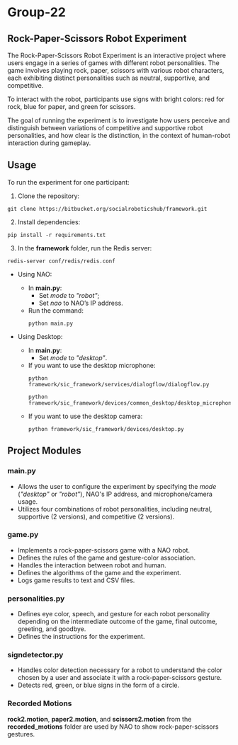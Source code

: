 # Group-22

## Rock-Paper-Scissors Robot Experiment
The Rock-Paper-Scissors Robot Experiment is an interactive project where users engage in a series of games with different robot personalities. The game involves playing rock, paper, scissors with various robot characters, each exhibiting distinct personalities such as neutral, supportive, and competitive.

To interact with the robot, participants use signs with bright colors: red for rock, blue for paper, and green for scissors.

The goal of running the experiment is to investigate how users perceive and distinguish between variations of competitive and supportive robot personalities, and how clear is the distinction, in the context of human-robot interaction during gameplay.

## Usage
To run the experiment for one participant:

1. Clone the repository:
```
git clone https://bitbucket.org/socialroboticshub/framework.git
```
2. Install dependencies:
```
pip install -r requirements.txt
```
3. In the **framework** folder, run the Redis server:
```
redis-server conf/redis/redis.conf
```
* Using NAO:

  * In **main.py**:
    * Set _mode_ to _"robot"_;
    * Set _nao_ to NAO’s IP address.
  * Run the command:
      ```
      python main.py
      ```
* Using Desktop:
  * In **main.py**:
    * Set _mode_ to _"desktop"_.
  * If you want to use the desktop microphone:
    ```
    python framework/sic_framework/services/dialogflow/dialogflow.py
    ```
    ```
    python framework/sic_framework/devices/common_desktop/desktop_microphone.py
    ```
  * If you want to use the desktop camera:
    ```
    python framework/sic_framework/devices/desktop.py
    ```
## Project Modules
### main.py
* Allows the user to configure the experiment by specifying the _mode_ (_"desktop"_ or _"robot"_), NAO's IP address, and microphone/camera usage.
* Utilizes four combinations of robot personalities, including neutral, supportive (2 versions), and competitive (2 versions).
### game.py
* Implements a rock-paper-scissors game with a NAO robot.
* Defines the rules of the game and gesture-color association.
* Handles the interaction between robot and human.
* Defines the algorithms of the game and the experiment.
* Logs game results to text and CSV files.
### personalities.py
* Defines eye color, speech, and gesture for each robot personality depending on the intermediate outcome of the game, final outcome, greeting, and goodbye.
* Defines the instructions for the experiment.
### signdetector.py
* Handles color detection necessary for a robot to understand the color chosen by a user and associate it with a rock-paper-scissors gesture.
* Detects red, green, or blue signs in the form of a circle.
### Recorded Motions
**rock2.motion**, **paper2.motion**, and **scissors2.motion** from the **recorded_motions** folder are used by NAO to show rock-paper-scissors gestures.